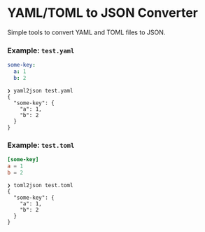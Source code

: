 # YAML/TOML to JSON Converter

Simple tools to convert YAML and TOML files to JSON.

### Example: `test.yaml`
```yaml
some-key:
  a: 1
  b: 2
```

```json5
❯ yaml2json test.yaml
{
  "some-key": {
    "a": 1,
    "b": 2
  }
}
```

### Example: `test.toml`
```toml
[some-key]
a = 1
b = 2
```

```json5
❯ toml2json test.toml
{
  "some-key": {
    "a": 1,
    "b": 2
  }
}
```
